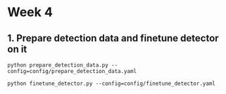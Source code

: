 # Week 4


## 1. Prepare detection data and finetune detector on it

```
python prepare_detection_data.py --config=config/prepare_detection_data.yaml

python finetune_detector.py --config=config/finetune_detector.yaml
```
